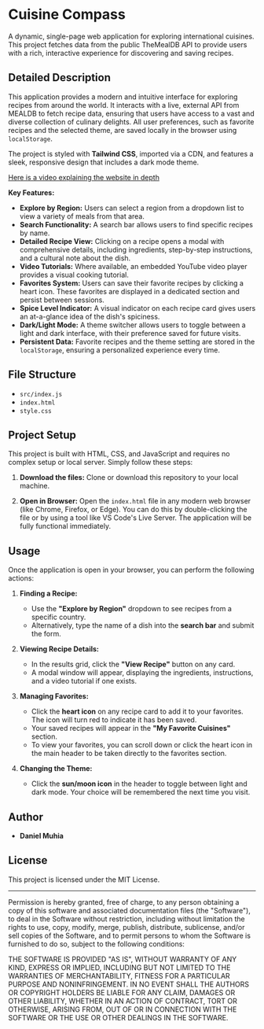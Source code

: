 # Cuisine Compass

A dynamic, single-page web application for exploring international cuisines. This project fetches data from the public TheMealDB API to provide users with a rich, interactive experience for discovering and saving recipes.

## Detailed Description

This application provides a modern and intuitive interface for exploring recipes from around the world. It interacts with a live, external API from MEALDB to fetch recipe data, ensuring that users have access to a vast and diverse collection of culinary delights. All user preferences, such as favorite recipes and the selected theme, are saved locally in the browser using `localStorage`.

The project is styled with **Tailwind CSS**, imported via a CDN, and features a sleek, responsive design that includes a dark mode theme.

[Here is a video explaining the website in depth](https://www.loom.com/share/6f3fa485b41c41e5b7228bfb8764e10b?sid=868eaa17-03a5-4c96-ab43-566163e85481)


**Key Features:**

* **Explore by Region:** Users can select a region from a dropdown list to view a variety of meals from that area.
* **Search Functionality:** A search bar allows users to find specific recipes by name.
* **Detailed Recipe View:** Clicking on a recipe opens a modal with comprehensive details, including ingredients, step-by-step instructions, and a cultural note about the dish.
* **Video Tutorials:** Where available, an embedded YouTube video player provides a visual cooking tutorial.
* **Favorites System:** Users can save their favorite recipes by clicking a heart icon. These favorites are displayed in a dedicated section and persist between sessions.
* **Spice Level Indicator:** A visual indicator on each recipe card gives users an at-a-glance idea of the dish's spiciness.
* **Dark/Light Mode:** A theme switcher allows users to toggle between a light and dark interface, with their preference saved for future visits.
* **Persistent Data:** Favorite recipes and the theme setting are stored in the `localStorage`, ensuring a personalized experience every time.

## File Structure

* `src/index.js`
* `index.html`
* `style.css`

## Project Setup

This project is built with HTML, CSS, and JavaScript and requires no complex setup or local server. Simply follow these steps:

1.  **Download the files:**
    Clone or download this repository to your local machine.

2.  **Open in Browser:**
    Open the `index.html` file in any modern web browser (like Chrome, Firefox, or Edge). You can do this by double-clicking the file or by using a tool like VS Code's Live Server. The application will be fully functional immediately.

## Usage

Once the application is open in your browser, you can perform the following actions:

1.  **Finding a Recipe:**
    * Use the **"Explore by Region"** dropdown to see recipes from a specific country.
    * Alternatively, type the name of a dish into the **search bar** and submit the form.

2.  **Viewing Recipe Details:**
    * In the results grid, click the **"View Recipe"** button on any card.
    * A modal window will appear, displaying the ingredients, instructions, and a video tutorial if one exists.

3.  **Managing Favorites:**
    * Click the **heart icon** on any recipe card to add it to your favorites. The icon will turn red to indicate it has been saved.
    * Your saved recipes will appear in the **"My Favorite Cuisines"** section.
    * To view your favorites, you can scroll down or click the heart icon in the main header to be taken directly to the favorites section.

4.  **Changing the Theme:**
    * Click the **sun/moon icon** in the header to toggle between light and dark mode. Your choice will be remembered the next time you visit.

## Author

* **Daniel Muhia**

## License

This project is licensed under the MIT License.

---

Permission is hereby granted, free of charge, to any person obtaining a copy of this software and associated documentation files (the "Software"), to deal in the Software without restriction, including without limitation the rights to use, copy, modify, merge, publish, distribute, sublicense, and/or sell copies of the Software, and to permit persons to whom the Software is furnished to do so, subject to the following conditions:

THE SOFTWARE IS PROVIDED "AS IS", WITHOUT WARRANTY OF ANY KIND, EXPRESS OR IMPLIED, INCLUDING BUT NOT LIMITED TO THE WARRANTIES OF MERCHANTABILITY, FITNESS FOR A PARTICULAR PURPOSE AND NONINFRINGEMENT. IN NO EVENT SHALL THE AUTHORS OR COPYRIGHT HOLDERS BE LIABLE FOR ANY CLAIM, DAMAGES OR OTHER LIABILITY, WHETHER IN AN ACTION OF CONTRACT, TORT OR OTHERWISE, ARISING FROM, OUT OF OR IN CONNECTION WITH THE SOFTWARE OR THE USE OR OTHER DEALINGS IN THE SOFTWARE.